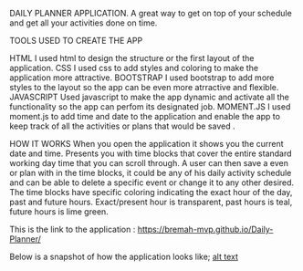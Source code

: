 DAILY PLANNER APPLICATION.
A great way to get on top of your schedule and get all your activities done on time.

TOOLS USED TO CREATE THE APP

HTML
I used html to design the structure or the first layout of the application.
CSS
I used css to add styles and coloring to make the application more attractive.
BOOTSTRAP
I used bootstrap to add more styles to the layout so the app can be even more atrractive and flexible.
JAVASCRIPT
Used javascript to make the app dynamic and activate all the functionality so the app can perfom its 
designated job.
MOMENT.JS
I used moment.js to add time and date to the application and enable the app to keep track of all the 
activities or plans that would be saved .

HOW IT WORKS
When you open the application it shows you the current date and time.
Presents you with time blocks that cover the entire standard working day time that you can scroll through.
A user can then save a even or plan with in the time blocks, it could be any of his daily activity schedule
and can be able to delete a specific event or change it to any other desired.
The time blocks have specific coloring indicating the exact hour of the day, past and future hours. 
Exact/present hour is transparent, past hours is teal, future hours is lime green.

This is the link to the application : https://bremah-mvp.github.io/Daily-Planner/

Below is a snapshot of how the application looks like;
[alt text](https://github.com/Bremah-mvp/Daily-Planner/blob/master/assets/snap.png)

